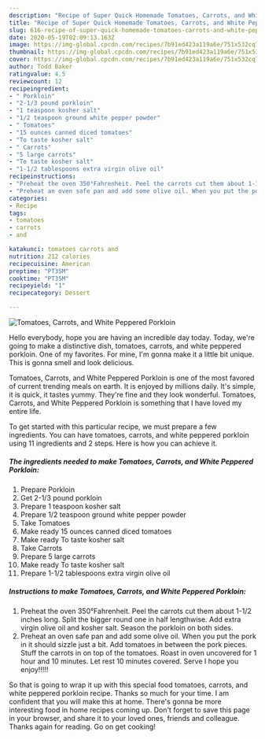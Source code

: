 ```yaml
---
description: "Recipe of Super Quick Homemade Tomatoes, Carrots, and White Peppered Porkloin"
title: "Recipe of Super Quick Homemade Tomatoes, Carrots, and White Peppered Porkloin"
slug: 616-recipe-of-super-quick-homemade-tomatoes-carrots-and-white-peppered-porkloin
date: 2020-05-19T02:09:13.163Z
image: https://img-global.cpcdn.com/recipes/7b91ed423a119a6e/751x532cq70/tomatoes-carrots-and-white-peppered-porkloin-recipe-main-photo.jpg
thumbnail: https://img-global.cpcdn.com/recipes/7b91ed423a119a6e/751x532cq70/tomatoes-carrots-and-white-peppered-porkloin-recipe-main-photo.jpg
cover: https://img-global.cpcdn.com/recipes/7b91ed423a119a6e/751x532cq70/tomatoes-carrots-and-white-peppered-porkloin-recipe-main-photo.jpg
author: Todd Baker
ratingvalue: 4.5
reviewcount: 12
recipeingredient:
- " Porkloin"
- "2-1/3 pound porkloin"
- "1 teaspoon kosher salt"
- "1/2 teaspoon ground white pepper powder"
- " Tomatoes"
- "15 ounces canned diced tomatoes"
- "To taste kosher salt"
- " Carrots"
- "5 large carrots"
- "To taste kosher salt"
- "1-1/2 tablespoons extra virgin olive oil"
recipeinstructions:
- "Preheat the oven 350°Fahrenheit. Peel the carrots cut them about 1-1/2 inches long. Split the bigger round one in half lengthwise. Add extra virgin olive oil and kosher salt. Season the porkloin on both sides."
- "Preheat an oven safe pan and add some olive oil. When you put the pork in it should sizzle just a bit. Add tomatoes in between the pork pieces. Stuff the carrots in on top of the tomatoes. Roast in oven uncovered for 1 hour and 10 minutes. Let rest 10 minutes covered. Serve I hope you enjoy!!!!!"
categories:
- Recipe
tags:
- tomatoes
- carrots
- and

katakunci: tomatoes carrots and 
nutrition: 212 calories
recipecuisine: American
preptime: "PT35M"
cooktime: "PT35M"
recipeyield: "1"
recipecategory: Dessert

---
```



![Tomatoes, Carrots, and White Peppered Porkloin](https://img-global.cpcdn.com/recipes/7b91ed423a119a6e/751x532cq70/tomatoes-carrots-and-white-peppered-porkloin-recipe-main-photo.jpg)

Hello everybody, hope you are having an incredible day today. Today, we're going to make a distinctive dish, tomatoes, carrots, and white peppered porkloin. One of my favorites. For mine, I'm gonna make it a little bit unique. This is gonna smell and look delicious.



Tomatoes, Carrots, and White Peppered Porkloin is one of the most favored of current trending meals on earth. It is enjoyed by millions daily. It's simple, it is quick, it tastes yummy. They're fine and they look wonderful. Tomatoes, Carrots, and White Peppered Porkloin is something that I have loved my entire life.


To get started with this particular recipe, we must prepare a few ingredients. You can have tomatoes, carrots, and white peppered porkloin using 11 ingredients and 2 steps. Here is how you can achieve it.

<!--inarticleads1-->

##### The ingredients needed to make Tomatoes, Carrots, and White Peppered Porkloin:

1. Prepare  Porkloin
1. Get 2-1/3 pound porkloin
1. Prepare 1 teaspoon kosher salt
1. Prepare 1/2 teaspoon ground white pepper powder
1. Take  Tomatoes
1. Make ready 15 ounces canned diced tomatoes
1. Make ready To taste kosher salt
1. Take  Carrots
1. Prepare 5 large carrots
1. Make ready To taste kosher salt
1. Prepare 1-1/2 tablespoons extra virgin olive oil




<!--inarticleads2-->

##### Instructions to make Tomatoes, Carrots, and White Peppered Porkloin:

1. Preheat the oven 350°Fahrenheit. Peel the carrots cut them about 1-1/2 inches long. Split the bigger round one in half lengthwise. Add extra virgin olive oil and kosher salt. Season the porkloin on both sides.
1. Preheat an oven safe pan and add some olive oil. When you put the pork in it should sizzle just a bit. Add tomatoes in between the pork pieces. Stuff the carrots in on top of the tomatoes. Roast in oven uncovered for 1 hour and 10 minutes. Let rest 10 minutes covered. Serve I hope you enjoy!!!!!




So that is going to wrap it up with this special food tomatoes, carrots, and white peppered porkloin recipe. Thanks so much for your time. I am confident that you will make this at home. There's gonna be more interesting food in home recipes coming up. Don't forget to save this page in your browser, and share it to your loved ones, friends and colleague. Thanks again for reading. Go on get cooking!
